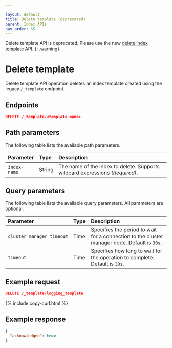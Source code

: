 ```yaml
---

layout: default
title: Delete template (deprecated)
parent: Index APIs
nav_order: 65
---
```


Delete template API is deprecated. Please use the new [delete index template]({{site.url}}{{site.baseurl}}/api-reference/index-apis/delete-index-template/) API.
{: .warning}

# Delete template

Delete template API operation deletes an index template created using the legacy `/_template` endpoint.


## Endpoints

```json
DELETE /_template/<template-name>
```

## Path parameters

The following table lists the available path parameters.

| Parameter    | Type   | Description                                                 |
| :----------- | :----- | :---------------------------------------------------------- |
| `index-name` | String | The name of the index to delete. Supports wildcard expressions _(Required)_. |

## Query parameters

The following table lists the available query parameters. All parameters are optional.

| Parameter       | Type | Description                                                                                  |
| :-------------- | :--- | :------------------------------------------------------------------------------------------- |
| `cluster_manager_timeout` | Time | Specifies the period to wait for a connection to the cluster manager node. Default is `30s`. |
| `timeout`                 | Time    | Specifies how long to wait for the operation to complete. Default is `30s`. |

## Example request

```json
DELETE /_template/logging_template
```
{% include copy-curl.html %}

## Example response

```json
{
  "acknowledged": true
}
```

